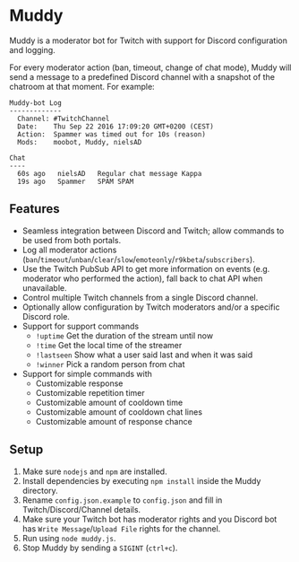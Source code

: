 Muddy
=====

Muddy is a  moderator bot for Twitch with support for Discord configuration and logging.

For every moderator action (ban, timeout, change of chat mode), Muddy will send a message to a predefined Discord channel with a snapshot of the chatroom at that moment. For example:

```
Muddy-bot Log
-------------
  Channel: #TwitchChannel
  Date:    Thu Sep 22 2016 17:09:20 GMT+0200 (CEST)
  Action:  Spammer was timed out for 10s (reason)
  Mods:    moobot, Muddy, nielsAD

Chat
----
  60s ago   nielsAD   Regular chat message Kappa
  19s ago   Spammer   SPAM SPAM
```

Features
--------
* Seamless integration between Discord and Twitch; allow commands to be used from both portals.
* Log all moderator actions (`ban`/`timeout`/`unban`/`clear`/`slow`/`emoteonly`/`r9kbeta`/`subscribers`).
* Use the Twitch PubSub API to get more information on events (e.g. moderator who performed the action), fall back to chat API when unavailable.
* Control multiple Twitch channels from a single Discord channel.
* Optionally allow configuration by Twitch moderators and/or a specific Discord role.
* Support for support commands
  * `!uptime` Get the duration of the stream until now
  * `!time` Get the local time of the streamer
  * `!lastseen` Show what a user said last and when it was said
  * `!winner` Pick a random person from chat
* Support for simple commands with
  * Customizable response
  * Customizable repetition timer
  * Customizable amount of cooldown time
  * Customizable amount of cooldown chat lines
  * Customizable amount of response chance

Setup
-----
1. Make sure `nodejs` and `npm` are installed.
3. Install dependencies by executing `npm install` inside the Muddy directory.
4. Rename `config.json.example` to `config.json` and fill in Twitch/Discord/Channel details.
5. Make sure your Twitch bot has moderator rights and you Discord bot has `Write Message`/`Upload File` rights for the channel.
6. Run using `node muddy.js`.
7. Stop Muddy by sending a `SIGINT` (`ctrl+c`).
